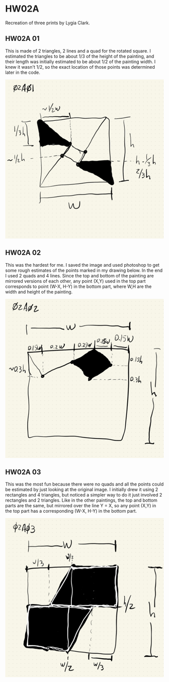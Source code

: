 # HW02A

Recreation of three prints by Lygia Clark.

## HW02A 01

This is made of 2 triangles, 2 lines and a quad for the rotated square. I estimated the triangles to be about 1/3 of the height of the painting, and their length was initially estimated to be about 1/2 of the painting width. I knew it wasn't 1/2, so the exact location of those points was determined later in the code.

![](./imgs/HW02A01.jpg)

## HW02A 02

This was the hardest for me. I saved the image and used photoshop to get some rough estimates of the points marked in my drawing below. In the end I used 2 quads and 4 lines. Since the top and bottom of the painting are mirrored versions of each other, any point (X,Y) used in the top part corresponds to point (W-X, H-Y) in the bottom part, where W,H are the width and height of the painting.

![](./imgs/HW02A02.jpg)

## HW02A 03

This was the most fun because there were no quads and all the points could be estimated by just looking at the original image. I initially drew it using 2 rectangles and 4 triangles, but noticed a simpler way to do it just involved 2 rectangles and 2 triangles. Like in the other paintings, the top and bottom parts are the same, but mirrored over the line Y = X, so any point (X,Y) in the top part has a corresponding (W-X, H-Y) in the bottom part.

![](./imgs/HW02A03.jpg)
